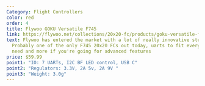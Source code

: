 ```yaml
---
Category: Flight Controllers
color: red
order: 4
title: Flywoo GOKU Versatile F745
link: https://flywoo.net/collections/20x20-fc/products/goku-versatile-f745-pro-fc-20x20-30-5x30-5
text: Flywoo has entered the market with a lot of really innovative stuff.
  Probably one of the only F745 20x20 FCs out today, uarts to fit everything you
  need and more if you're going for advanced features
price: $59.99
point1: "IO: 7 UARTs, I2C BF LED control, USB C"
point2: "Regulators: 3.3V, 2A 5v, 2A 9V "
point3: "Weight: 3.0g"
---
```

